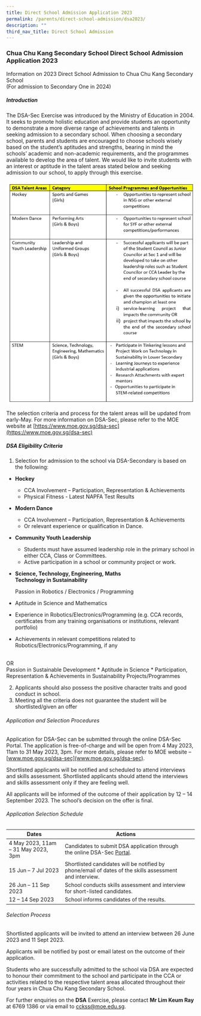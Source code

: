 ```yaml
---
title: Direct School Admission Application 2023
permalink: /parents/direct-school-admission/dsa2023/
description: ""
third_nav_title: Direct School Admission
---
```

### Chua Chu Kang Secondary School Direct School Admission Application 2023
Information on 2023 Direct School Admission to Chua Chu Kang Secondary School
<br>(For admission to Secondary One in 2024)
<br>
##### Introduction
The DSA-Sec Exercise was introduced by the Ministry of Education in 2004. It seeks to promote holistic education and provide students an opportunity to demonstrate a more diverse range of achievements and talents in seeking admission to a secondary school.
When choosing a secondary school, parents and students are encouraged to choose schools wisely based on the student’s aptitudes and strengths, bearing in mind the schools’ academic and non-academic requirements, and the programmes available to develop the area of talent.
We would like to invite students with an interest or aptitude in the talent areas stated below and seeking admission to our school, to apply through this exercise.

![](/images/Parents/dsa_table2023.jpg)

The selection criteria and process for the talent areas will be updated from early-May. 
For more information on DSA-Sec, please refer to the MOE website at [https://www.moe.gov.sg/dsa-sec](https://www.moe.gov.sg/dsa-sec)


##### DSA Eligibility Criteria

1. Selection for admission to the school via DSA-Secondary is based on the following:

* **Hockey**
	* CCA Involvement – Participation, Representation &amp; Achievements 
	* Physical Fitness - Latest NAPFA Test Results

* **Modern Dance**
	* CCA Involvement – Participation, Representation &amp; Achievements
	* Or relevant experience or qualification in Dance.

* **Community Youth Leadership** 

	* Students must have assumed leadership role in the primary school in either CCA, Class or Committees.
	* Active participation in a school or community project or work.
	
* **Science, Technology, Engineering, Maths <br>
	Technology in Sustainability**

	Passion in Robotics / Electronics / Programming
* Aptitude in Science and Mathematics<br>
* Experience in Robotics/Electronics/Programming (e.g. CCA records, certificates from any training organisations or institutions, relevant portfolio)<br>
* Achievements in relevant competitions related to Robotics/Electronics/Programming, if any 
<br>
	OR
<br>
	Passion in Sustainable Development
* Aptitude in Science 
* Participation, Representation &amp; Achievements in Sustainability Projects/Programmes  

2. Applicants should also possess the positive character traits and good conduct in school. 
3. Meeting all the criteria does not guarantee the student will be shortlisted/given an offer


###### Application and Selection Procedures

Application for DSA-Sec can be submitted through the online DSA-Sec Portal. The application is free-of-charge and will be open from 4 May 2023, 11am to 31 May 2023, 3pm. For more details, please refer to MOE website – [www.moe.gov.sg/dsa-sec](www.moe.gov.sg/dsa-sec).

Shortlisted applicants will be notified and scheduled to attend interviews and skills assessment. Shortlisted applicants should attend the interviews and skills assessment only if they are feeling well.

All applicants will be informed of the outcome of their application by 12 – 14 September 2023. The school’s decision on the offer is final.

###### Application Selection Schedule

|Dates  	| Actions   	|	|			
|---	|---	| ---	|			
|  4 May 2023, 11am – 31 May 2023, 3pm	|  	Candidates to submit DSA application through the online DSA-Sec [Portal](https://go.gov.sg/apply-dsa-sec).	|  		|  
|  	15 Jun –  7 Jul 2023	|  	Shortlisted candidates will be notified by phone/email of dates of the skills assessment and interview.	|  		|  
|26 Jun – 11 Sep 2023 | School conducts skills assessment and interview for short-listed candidates. |  |
| 12 – 14 Sep 2023 | School informs candidates of the results. | |

###### Selection Process
Shortlisted applicants will be invited to attend an interview between 26 June 2023 and 11 Sept 2023. 

Applicants will be notified by post or email latest on the outcome of their application.

Students who are successfully admitted to the school via DSA are expected to honour their commitment to the school and participate in the CCA or activities related to the respective talent areas allocated throughout their four years in Chua Chu Kang Secondary School.

For further enquiries on the **DSA** Exercise, please contact **Mr Lim Keum Ray** at 6769 1386 or via email to [cckss@moe.edu.sg](cckss@moe.edu.sg).